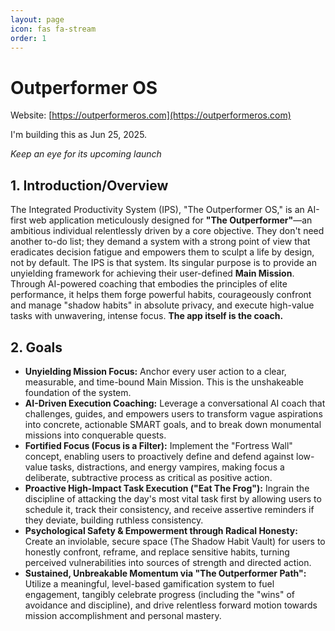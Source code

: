 ```yaml
---
layout: page
icon: fas fa-stream
order: 1
---
```


# Outperformer OS

Website: [https://outperformeros.com](https://outperformeros.com)

I'm building this as Jun 25, 2025.

_Keep an eye for its upcoming launch_

## 1. Introduction/Overview
The Integrated Productivity System (IPS), "The Outperformer OS," is an AI-first web application meticulously designed for **"The Outperformer"**—an ambitious individual relentlessly driven by a core objective. They don't need another to-do list; they demand a system with a strong point of view that eradicates decision fatigue and empowers them to sculpt a life by design, not by default. The IPS is that system. Its singular purpose is to provide an unyielding framework for achieving their user-defined **Main Mission**. Through AI-powered coaching that embodies the principles of elite performance, it helps them forge powerful habits, courageously confront and manage "shadow habits" in absolute privacy, and execute high-value tasks with unwavering, intense focus. **The app itself is the coach.**

## 2. Goals
*   **Unyielding Mission Focus:** Anchor every user action to a clear, measurable, and time-bound Main Mission. This is the unshakeable foundation of the system.
*   **AI-Driven Execution Coaching:** Leverage a conversational AI coach that challenges, guides, and empowers users to transform vague aspirations into concrete, actionable SMART goals, and to break down monumental missions into conquerable quests.
*   **Fortified Focus (Focus is a Filter):** Implement the "Fortress Wall" concept, enabling users to proactively define and defend against low-value tasks, distractions, and energy vampires, making focus a deliberate, subtractive process as critical as positive action.
*   **Proactive High-Impact Task Execution ("Eat The Frog"):** Ingrain the discipline of attacking the day's most vital task first by allowing users to schedule it, track their consistency, and receive assertive reminders if they deviate, building ruthless consistency.
*   **Psychological Safety & Empowerment through Radical Honesty:** Create an inviolable, secure space (The Shadow Habit Vault) for users to honestly confront, reframe, and replace sensitive habits, turning perceived vulnerabilities into sources of strength and directed action.
*   **Sustained, Unbreakable Momentum via "The Outperformer Path":** Utilize a meaningful, level-based gamification system to fuel engagement, tangibly celebrate progress (including the "wins" of avoidance and discipline), and drive relentless forward motion towards mission accomplishment and personal mastery.
